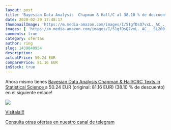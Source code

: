 ```yaml
---
layout: post
title: 'Bayesian Data Analysis  Chapman & Hall/C al 38.10 % de descuento'
date: 2020-02-29 17:48:17
thumbnailImage: 'https://m.media-amazon.com/images/I/51gfDsQ7vxL._AC_._SL200_.jpg'
images: [ 'https://m.media-amazon.com/images/I/51gfDsQ7vxL._AC_._SL200_.jpg' ]
comments: true
category: ofertas
author: ring
slug: 1439840954
description:
actualPrice: 50.24 EUR
comparePrice: 81.16 EUR
inStock: true
---
```


Ahora mismo tienes [Bayesian Data Analysis  Chapman & Hall/CRC Texts in Statistical Science ](https://www.amazon.com/dp/1439840954/?tag=redken08-20) a 50.24 EUR (original: 81.16 EUR) (38.10 %  de descuento) en el siguiente enlace!

[![](https://m.media-amazon.com/images/I/51gfDsQ7vxL._AC_._SL200_.jpg)](https://www.amazon.com/dp/1439840954/?tag=redken08-20)

[Visítala!!!](https://www.amazon.com/dp/1439840954/?tag=redken08-20)

[Consulta otras ofertas en nuestro canal de telegram](https://t.me/s/ofertas25)
